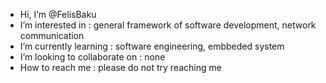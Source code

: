 - Hi, I’m @FelisBaku
- I’m interested in : general framework of software development, network communication
- I’m currently learning : software engineering, embbeded system
- I’m looking to collaborate on : none
- How to reach me : please do not try reaching me

<!---
FelisBaku/FelisBaku is a ✨ special ✨ repository because its `README.md` (this file) appears on your GitHub profile.
You can click the Preview link to take a look at your changes.
--->
